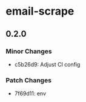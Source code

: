 # email-scrape

## 0.2.0

### Minor Changes

- c5b26d9: Adjust CI config

### Patch Changes

- 7f69d11: env
